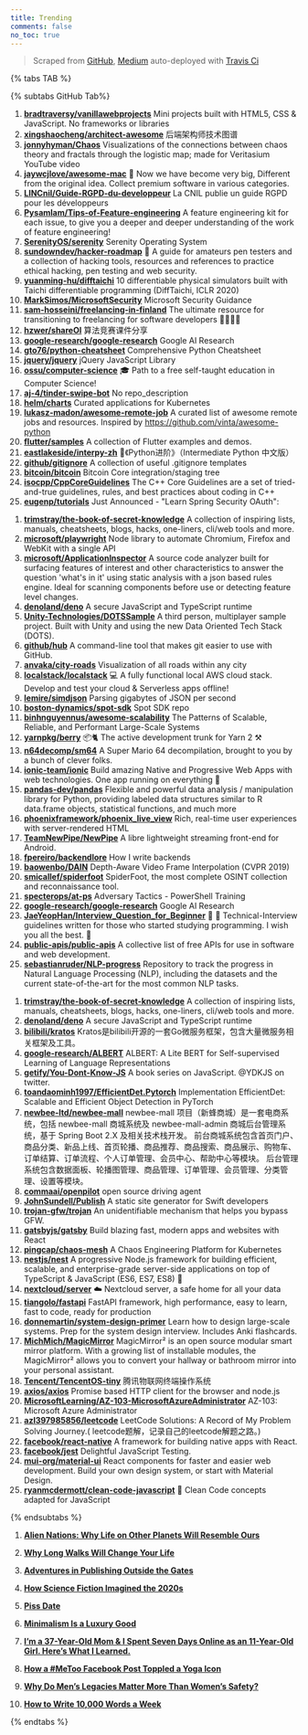 ```yaml
---
title: Trending
comments: false
no_toc: true
---
```


> Scraped from [GitHub](https://github.com/trending), [Medium](https://medium.com/topic/popular)
auto-deployed with [Travis Ci](https://travis-ci.org/)

{% tabs TAB %}
<!-- tab GitHub -->
{% subtabs GitHub Tab%}
<!-- tab Daily -->
1. [**bradtraversy/vanillawebprojects**](https://github.com/bradtraversy/vanillawebprojects)
Mini projects built with HTML5, CSS & JavaScript. No frameworks or libraries
2. [**xingshaocheng/architect-awesome**](https://github.com/xingshaocheng/architect-awesome)
后端架构师技术图谱
3. [**jonnyhyman/Chaos**](https://github.com/jonnyhyman/Chaos)
Visualizations of the connections between chaos theory and fractals through the logistic map; made for Veritasium YouTube video
4. [**jaywcjlove/awesome-mac**](https://github.com/jaywcjlove/awesome-mac)
 Now we have become very big, Different from the original idea. Collect premium software in various categories.
5. [**LINCnil/Guide-RGPD-du-developpeur**](https://github.com/LINCnil/Guide-RGPD-du-developpeur)
La CNIL publie un guide RGPD pour les développeurs
6. [**Pysamlam/Tips-of-Feature-engineering**](https://github.com/Pysamlam/Tips-of-Feature-engineering)
A feature engineering kit for each issue, to give you a deeper and deeper understanding of the work of feature engineering!
7. [**SerenityOS/serenity**](https://github.com/SerenityOS/serenity)
Serenity Operating System
8. [**sundowndev/hacker-roadmap**](https://github.com/sundowndev/hacker-roadmap)
📌 A guide for amateurs pen testers and a collection of hacking tools, resources and references to practice ethical hacking, pen testing and web security.
9. [**yuanming-hu/difftaichi**](https://github.com/yuanming-hu/difftaichi)
10 differentiable physical simulators built with Taichi differentiable programming (DiffTaichi, ICLR 2020)
10. [**MarkSimos/MicrosoftSecurity**](https://github.com/MarkSimos/MicrosoftSecurity)
Microsoft Security Guidance
11. [**sam-hosseini/freelancing-in-finland**](https://github.com/sam-hosseini/freelancing-in-finland)
The ultimate resource for transitioning to freelancing for software developers 👩‍💻🇫🇮
12. [**hzwer/shareOI**](https://github.com/hzwer/shareOI)
算法竞赛课件分享
13. [**google-research/google-research**](https://github.com/google-research/google-research)
Google AI Research
14. [**gto76/python-cheatsheet**](https://github.com/gto76/python-cheatsheet)
Comprehensive Python Cheatsheet
15. [**jquery/jquery**](https://github.com/jquery/jquery)
jQuery JavaScript Library
16. [**ossu/computer-science**](https://github.com/ossu/computer-science)
🎓 Path to a free self-taught education in Computer Science!
17. [**aj-4/tinder-swipe-bot**](https://github.com/aj-4/tinder-swipe-bot)
No repo_description
18. [**helm/charts**](https://github.com/helm/charts)
Curated applications for Kubernetes
19. [**lukasz-madon/awesome-remote-job**](https://github.com/lukasz-madon/awesome-remote-job)
A curated list of awesome remote jobs and resources. Inspired by https://github.com/vinta/awesome-python
20. [**flutter/samples**](https://github.com/flutter/samples)
A collection of Flutter examples and demos.
21. [**eastlakeside/interpy-zh**](https://github.com/eastlakeside/interpy-zh)
📘《Python进阶》（Intermediate Python 中文版）
22. [**github/gitignore**](https://github.com/github/gitignore)
A collection of useful .gitignore templates
23. [**bitcoin/bitcoin**](https://github.com/bitcoin/bitcoin)
Bitcoin Core integration/staging tree
24. [**isocpp/CppCoreGuidelines**](https://github.com/isocpp/CppCoreGuidelines)
The C++ Core Guidelines are a set of tried-and-true guidelines, rules, and best practices about coding in C++
25. [**eugenp/tutorials**](https://github.com/eugenp/tutorials)
Just Announced - "Learn Spring Security OAuth":
<!-- endtab -->
<!-- tab Weekly -->
1. [**trimstray/the-book-of-secret-knowledge**](https://github.com/trimstray/the-book-of-secret-knowledge)
A collection of inspiring lists, manuals, cheatsheets, blogs, hacks, one-liners, cli/web tools and more.
2. [**microsoft/playwright**](https://github.com/microsoft/playwright)
Node library to automate Chromium, Firefox and WebKit with a single API
3. [**microsoft/ApplicationInspector**](https://github.com/microsoft/ApplicationInspector)
A source code analyzer built for surfacing features of interest and other characteristics to answer the question 'what's in it' using static analysis with a json based rules engine. Ideal for scanning components before use or detecting feature level changes.
4. [**denoland/deno**](https://github.com/denoland/deno)
A secure JavaScript and TypeScript runtime
5. [**Unity-Technologies/DOTSSample**](https://github.com/Unity-Technologies/DOTSSample)
A third person, multiplayer sample project. Built with Unity and using the new Data Oriented Tech Stack (DOTS).
6. [**github/hub**](https://github.com/github/hub)
A command-line tool that makes git easier to use with GitHub.
7. [**anvaka/city-roads**](https://github.com/anvaka/city-roads)
Visualization of all roads within any city
8. [**localstack/localstack**](https://github.com/localstack/localstack)
💻 A fully functional local AWS cloud stack. Develop and test your cloud & Serverless apps offline!
9. [**lemire/simdjson**](https://github.com/lemire/simdjson)
Parsing gigabytes of JSON per second
10. [**boston-dynamics/spot-sdk**](https://github.com/boston-dynamics/spot-sdk)
Spot SDK repo
11. [**binhnguyennus/awesome-scalability**](https://github.com/binhnguyennus/awesome-scalability)
The Patterns of Scalable, Reliable, and Performant Large-Scale Systems
12. [**yarnpkg/berry**](https://github.com/yarnpkg/berry)
📦🐈 The active development trunk for Yarn 2 ⚒
13. [**n64decomp/sm64**](https://github.com/n64decomp/sm64)
A Super Mario 64 decompilation, brought to you by a bunch of clever folks.
14. [**ionic-team/ionic**](https://github.com/ionic-team/ionic)
Build amazing Native and Progressive Web Apps with web technologies. One app running on everything 🎉
15. [**pandas-dev/pandas**](https://github.com/pandas-dev/pandas)
Flexible and powerful data analysis / manipulation library for Python, providing labeled data structures similar to R data.frame objects, statistical functions, and much more
16. [**phoenixframework/phoenix_live_view**](https://github.com/phoenixframework/phoenix_live_view)
Rich, real-time user experiences with server-rendered HTML
17. [**TeamNewPipe/NewPipe**](https://github.com/TeamNewPipe/NewPipe)
A libre lightweight streaming front-end for Android.
18. [**fpereiro/backendlore**](https://github.com/fpereiro/backendlore)
How I write backends
19. [**baowenbo/DAIN**](https://github.com/baowenbo/DAIN)
Depth-Aware Video Frame Interpolation (CVPR 2019)
20. [**smicallef/spiderfoot**](https://github.com/smicallef/spiderfoot)
SpiderFoot, the most complete OSINT collection and reconnaissance tool.
21. [**specterops/at-ps**](https://github.com/specterops/at-ps)
Adversary Tactics - PowerShell Training
22. [**google-research/google-research**](https://github.com/google-research/google-research)
Google AI Research
23. [**JaeYeopHan/Interview_Question_for_Beginner**](https://github.com/JaeYeopHan/Interview_Question_for_Beginner)
👦 👧 Technical-Interview guidelines written for those who started studying programming. I wish you all the best. 👾
24. [**public-apis/public-apis**](https://github.com/public-apis/public-apis)
A collective list of free APIs for use in software and web development.
25. [**sebastianruder/NLP-progress**](https://github.com/sebastianruder/NLP-progress)
Repository to track the progress in Natural Language Processing (NLP), including the datasets and the current state-of-the-art for the most common NLP tasks.
<!-- endtab -->
<!-- tab Monthly -->
1. [**trimstray/the-book-of-secret-knowledge**](https://github.com/trimstray/the-book-of-secret-knowledge)
A collection of inspiring lists, manuals, cheatsheets, blogs, hacks, one-liners, cli/web tools and more.
2. [**denoland/deno**](https://github.com/denoland/deno)
A secure JavaScript and TypeScript runtime
3. [**bilibili/kratos**](https://github.com/bilibili/kratos)
Kratos是bilibili开源的一套Go微服务框架，包含大量微服务相关框架及工具。
4. [**google-research/ALBERT**](https://github.com/google-research/ALBERT)
ALBERT: A Lite BERT for Self-supervised Learning of Language Representations
5. [**getify/You-Dont-Know-JS**](https://github.com/getify/You-Dont-Know-JS)
A book series on JavaScript. @YDKJS on twitter.
6. [**toandaominh1997/EfficientDet.Pytorch**](https://github.com/toandaominh1997/EfficientDet.Pytorch)
Implementation EfficientDet: Scalable and Efficient Object Detection in PyTorch
7. [**newbee-ltd/newbee-mall**](https://github.com/newbee-ltd/newbee-mall)
newbee-mall 项目（新蜂商城）是一套电商系统，包括 newbee-mall 商城系统及 newbee-mall-admin 商城后台管理系统，基于 Spring Boot 2.X 及相关技术栈开发。 前台商城系统包含首页门户、商品分类、新品上线、首页轮播、商品推荐、商品搜索、商品展示、购物车、订单结算、订单流程、个人订单管理、会员中心、帮助中心等模块。 后台管理系统包含数据面板、轮播图管理、商品管理、订单管理、会员管理、分类管理、设置等模块。
8. [**commaai/openpilot**](https://github.com/commaai/openpilot)
open source driving agent
9. [**JohnSundell/Publish**](https://github.com/JohnSundell/Publish)
A static site generator for Swift developers
10. [**trojan-gfw/trojan**](https://github.com/trojan-gfw/trojan)
An unidentifiable mechanism that helps you bypass GFW.
11. [**gatsbyjs/gatsby**](https://github.com/gatsbyjs/gatsby)
Build blazing fast, modern apps and websites with React
12. [**pingcap/chaos-mesh**](https://github.com/pingcap/chaos-mesh)
A Chaos Engineering Platform for Kubernetes
13. [**nestjs/nest**](https://github.com/nestjs/nest)
A progressive Node.js framework for building efficient, scalable, and enterprise-grade server-side applications on top of TypeScript & JavaScript (ES6, ES7, ES8) 🚀
14. [**nextcloud/server**](https://github.com/nextcloud/server)
☁️ Nextcloud server, a safe home for all your data
15. [**tiangolo/fastapi**](https://github.com/tiangolo/fastapi)
FastAPI framework, high performance, easy to learn, fast to code, ready for production
16. [**donnemartin/system-design-primer**](https://github.com/donnemartin/system-design-primer)
Learn how to design large-scale systems. Prep for the system design interview. Includes Anki flashcards.
17. [**MichMich/MagicMirror**](https://github.com/MichMich/MagicMirror)
MagicMirror² is an open source modular smart mirror platform. With a growing list of installable modules, the MagicMirror² allows you to convert your hallway or bathroom mirror into your personal assistant.
18. [**Tencent/TencentOS-tiny**](https://github.com/Tencent/TencentOS-tiny)
腾讯物联网终端操作系统
19. [**axios/axios**](https://github.com/axios/axios)
Promise based HTTP client for the browser and node.js
20. [**MicrosoftLearning/AZ-103-MicrosoftAzureAdministrator**](https://github.com/MicrosoftLearning/AZ-103-MicrosoftAzureAdministrator)
AZ-103: Microsoft Azure Administrator
21. [**azl397985856/leetcode**](https://github.com/azl397985856/leetcode)
LeetCode Solutions: A Record of My Problem Solving Journey.( leetcode题解，记录自己的leetcode解题之路。)
22. [**facebook/react-native**](https://github.com/facebook/react-native)
A framework for building native apps with React.
23. [**facebook/jest**](https://github.com/facebook/jest)
Delightful JavaScript Testing.
24. [**mui-org/material-ui**](https://github.com/mui-org/material-ui)
React components for faster and easier web development. Build your own design system, or start with Material Design.
25. [**ryanmcdermott/clean-code-javascript**](https://github.com/ryanmcdermott/clean-code-javascript)
🛁 Clean Code concepts adapted for JavaScript
<!-- endtab -->
{% endsubtabs %}
<!-- endtab --><!-- tab Medium -->
1. [**Alien Nations: Why Life on Other Planets Will Resemble Ours**](https://onezero.medium.com/alien-nations-why-life-on-other-planets-will-resemble-ours-15fb4ede6fe7?source=topic_page---------------------------20)

2. [**Why Long Walks Will Change Your Life**](https://humanparts.medium.com/walking-is-medicine-why-long-walks-will-change-your-life-59297e955a49?source=topic_page---------0------------------1)

3. [**Adventures in Publishing Outside the Gates**](https://gay.medium.com/adventures-in-publishing-outside-the-gates-a06f089c372e?source=topic_page---------1------------------1)

4. [**How Science Fiction Imagined the 2020s**](https://onezero.medium.com/how-science-fiction-imagined-the-2020s-f8e98a5bc729?source=topic_page---------2------------------1)

5. [**Piss Date**](https://humanparts.medium.com/piss-date-c847d5627cbd?source=topic_page---------4------------------1)

6. [**Minimalism Is a Luxury Good**](https://forge.medium.com/minimalism-is-a-luxury-good-4488693708e5?source=topic_page---------5------------------1)

7. [**I’m a 37-Year-Old Mom & I Spent Seven Days Online as an 11-Year-Old Girl. Here’s What I Learned.**](https://medium.com/@sloane_ryan/im-a-37-year-old-mom-i-spent-seven-days-online-as-an-11-year-old-girl-here-s-what-i-learned-9825e81c8e7d?source=topic_page---------6------------------1)

8. [**How a #MeToo Facebook Post Toppled a Yoga Icon**](https://gen.medium.com/how-a-metoo-facebook-post-toppled-a-yoga-icon-c25577185e40?source=topic_page---------7------------------1)

9. [**Why Do Men’s Legacies Matter More Than Women’s Safety?**](https://gen.medium.com/why-do-mens-legacies-matter-more-than-women-s-safety-b832c43735e9?source=topic_page---------8------------------1)

10. [**How to Write 10,000 Words a Week**](https://forge.medium.com/how-to-write-10-000-words-a-week-a7c63d97ea79?source=topic_page---------9------------------1)

<!-- endtab -->
{% endtabs %}
